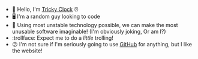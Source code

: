 - 🤗 Hello, I'm [Tricky Clock](https://en.wikipedia.org/wiki/Clock) ⏰
- 🖥️ I'm a random guy looking to code
- 🚀 Using most unstable technology possible, we can make the most unusable software imaginable! (I'm obviously joking, Or am I?)
- :trollface: Expect me to do a *little* trolling!
- 😕 I'm not sure if I'm seriously going to use [GitHub](https://github.com) for anything, but I like the website!
